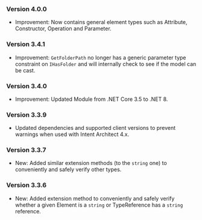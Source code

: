 ### Version 4.0.0

- Improvement: Now contains general element types such as Attribute, Constructor, Operation and Parameter.

### Version 3.4.1

- Improvement: `GetFolderPath` no longer has a generic parameter type constraint on `IHasFolder` and will internally check to see if the model can be cast.

### Version 3.4.0

- Improvement: Updated Module from .NET Core 3.5 to .NET 8.

### Version 3.3.9

- Updated dependencies and supported client versions to prevent warnings when used with Intent Architect 4.x.

### Version 3.3.7

- New: Added similar extension methods (to the `string` one) to conveniently and safely verify other types.

### Version 3.3.6

- New: Added extension method to conveniently and safely verify whether a given Element is a `string` or TypeReference has a `string` reference.